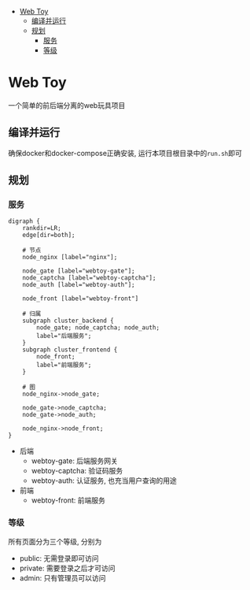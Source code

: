 - [Web Toy](#web-toy)
  - [编译并运行](#编译并运行)
  - [规划](#规划)
    - [服务](#服务)
    - [等级](#等级)

# Web Toy
一个简单的前后端分离的web玩具项目

## 编译并运行
确保docker和docker-compose正确安装, 运行本项目根目录中的`run.sh`即可

## 规划

### 服务
```graphviz
digraph {
    rankdir=LR;
    edge[dir=both];

    # 节点
    node_nginx [label="nginx"];

    node_gate [label="webtoy-gate"];
    node_captcha [label="webtoy-captcha"];
    node_auth [label="webtoy-auth"];

    node_front [label="webtoy-front"]

    # 归属
    subgraph cluster_backend {
        node_gate; node_captcha; node_auth;
        label="后端服务";
    }
    subgraph cluster_frontend {
        node_front;
        label="前端服务";
    }

    # 图
    node_nginx->node_gate;

    node_gate->node_captcha;
    node_gate->node_auth;

    node_nginx->node_front;
}
```

* 后端
  * webtoy-gate: 后端服务网关
  * webtoy-captcha: 验证码服务
  * webtoy-auth: 认证服务, 也充当用户查询的用途
* 前端
  * webtoy-front: 前端服务

### 等级
所有页面分为三个等级, 分别为
* public: 无需登录即可访问
* private: 需要登录之后才可访问
* admin: 只有管理员可以访问